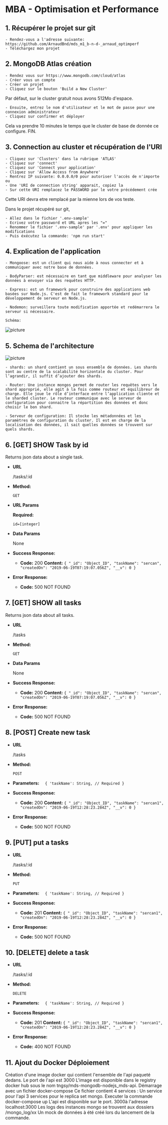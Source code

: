 # MBA - Optimisation et Performance

## 1. Récupérer le projet sur git

	- Rendez-vous a l'adresse suivante: https://github.com/ArnaudBnd/mds_m1_b-n-d-_arnaud_optimperf
	- Téléchargez mon projet

## 2. MongoDB Atlas création

	- Rendez vous sur https://www.mongodb.com/cloud/atlas
	- Créer vous un compte
	- Créer un projet 
	- Cliquez sur le bouton 'Build a New Cluster'

Par défaut, sur le cluster gratuit nous avons 512Mo d'espace.

	- Ensuite, entrez le nom d'utilisateur et le mot de passe pour une connexion administrateur
	- Cliquez sur confirmer et déployer

Cela va prendre 10 minutes le temps que le cluster de base de donnée ce configure.
FIN.

## 3. Connection au cluster et récupération de l'URI

	- Cliquez sur 'Clusters' dans la rubrique 'ATLAS'
	- Cliquez sur 'connect'
	- Cliquez sur 'Connect your application'
	- Cliquez sur 'Allow Access from Anywhere'
	- Rentrez IP suivante: 0.0.0.0/0 pour autoriser l'accès de n'importe ou 
	- Une 'URI de connection string' apparait, copiez la
	- Sur cette URI remplacez le PASSWORD par le votre précédement crée

Cette URI devra etre remplacé par la mienne lors de vos teste.

Dans le projet récupéré sur git,

	- Allez dans le fichier '.env-sample'
	- Ecrivez votre password et URL apres les "="
	- Renommer le fichier '.env-sample' par '.env' pour appliquer les modifications
	- Puis éxécutez la commande: 'npm run start'


## 4. Explication de l'application

	- Mongoose: est un client qui nous aide à nous connecter et à communiquer avec notre base de données.

	- BodyParser: est nécessaire en tant que middleware pour analyser les données à envoyer via des requêtes HTTP.

	- Express: est un framework pour construire des applications web basées sur Node.js. C'est de fait le framework standard pour le développement de serveur en Node.js.

	- Nodemon: surveillera toute modification apportée et redémarrera le serveur si nécessaire.

	Schéma:

![picture](img/schema_archi_rest.png)


## 5. Schema de l'architecture

![picture](img/schema_archi.png)

	- shards: un shard contient un sous ensemble de données. Les shards sont au centre de la scalabilité horizontale du cluster. Pour l’agrandir, il suffit d’ajouter des shards.

	- Router: Une instance mongos permet de router les requêtes vers le shard approprié, elle agit à la fois comme routeur et équilibreur de charge. Elle joue le rôle d’interface entre l’application cliente et le sharded cluster. Le routeur communique avec le serveur de configuration pour connaitre la répartition des données et donc choisir le bon shard.

	- Serveur de configuration: Il stocke les métadonnées et les paramètres de configuration du cluster. Il est en charge de la localisation des données, il sait quelles données se trouvent sur quels shards.

## 6. [GET] SHOW Task by id

  Returns json data about a single task.

* **URL**

  /tasks/:id

* **Method:**

  `GET`
  
*  **URL Params**

   **Required:**
 
   `id=[integer]`

* **Data Params**

  None

* **Success Response:**

  * **Code:** 200
    **Content:** `{
    "_id": "Object_ID",
    "taskName": "sercan",
    "createdOn": "2019-06-19T07:19:07.056Z",
    "__v": 0
}`

 
* **Error Response:**

  * **Code:** 500 NOT FOUND

## 7. [GET] SHOW all tasks

  Returns json data about all tasks.

* **URL**

  /tasks

* **Method:**

  `GET`
  

* **Data Params**

  None

* **Success Response:**

  * **Code:** 200
    **Content:** `{
    "_id": "Object_ID",
    "taskName": "sercan",
    "createdOn": "2019-06-19T07:19:07.056Z",
    "__v": 0
}`

 
* **Error Response:**

  * **Code:** 500 NOT FOUND

## 8. [POST] Create new task

* **URL**

  /tasks

* **Method:**

  `POST`

 * **Parameters:**
`  {
  'taskName': String, // Required
  }`

* **Success Response:**

  * **Code:** 200
    **Content:** `{
    "_id": "Object_ID",
    "taskName": "sercan1",
    "createdOn": "2019-06-19T12:28:23.284Z",
    "__v": 0
}`

 
* **Error Response:**

  * **Code:** 500 NOT FOUND

## 9. [PUT] put a tasks

* **URL**

  /tasks/:id

* **Method:**

  `PUT`

 * **Parameters:**
`  {
  'taskName': String, // Required
  }`

* **Success Response:**

  * **Code:** 201
    **Content:** `{
    "_id": "Object_ID",
    "taskName": "sercan1",
    "createdOn": "2019-06-19T12:28:23.284Z",
    "__v": 0
}`

 
* **Error Response:**

  * **Code:** 500 NOT FOUND

## 10. [DELETE] delete a task

* **URL**

  /tasks/:id

* **Method:**

  `DELETE`

 * **Parameters:**
`  {
  'taskName': String, // Required
  }`

* **Success Response:**

  * **Code:** 201
    **Content:** `{
    "_id": "Object_ID",
    "taskName": "sercan1",
    "createdOn": "2019-06-19T12:28:23.284Z",
    "__v": 0
}`

 
* **Error Response:**

  * **Code:** 400 NOT FOUND

## 11. Ajout du Docker Déploiement 

Création d'une image docker qui contient l'ensemble de l'api paqueté dedans.
Le port de l'api est 3000
L'image est disponible dans le registry docker hub sous le nom tngsy/mds-mongodb-nodejs_mds-api.
Démarrage avec un fichier docker-compose
Ce fichier contient 4 services :
Un service pour l'api
3 services pour le replica set mongo.
Executer la commande
docker-compose up
L'api est disponible sur le port. 3000à l'adresse localhost:3000
Les logs des instances mongo se trouvent aux dossiers /mongo_log/xx
Un mock de données à été créé lors du lancement de la commande.

